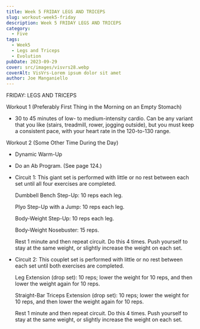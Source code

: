 ```yaml
---
title: Week 5 FRIDAY LEGS AND TRICEPS
slug: workout-week5-friday
description: Week 5 FRIDAY LEGS AND TRICEPS
category:
  - Five
tags:
  - Week5
  - Legs and Triceps
  - Evolution   
pubDate: 2023-09-29
cover: src/images/visvrs28.webp
coverAlt: VisVrs-Lorem ipsum dolor sit amet
author: Joe Manganiello
---
```


FRIDAY: LEGS AND TRICEPS

Workout 1 (Preferably First Thing in the Morning on an Empty Stomach)

- 30 to 45 minutes of low- to medium-intensity cardio. Can be any variant that you like (stairs, treadmill, rower, jogging outside), but you must keep a consistent pace, with your heart rate in the 120-to-130 range.

Workout 2 (Some Other Time During the Day)

- Dynamic Warm-Up
  
- Do an Ab Program. (See page 124.)

- Circuit 1: This giant set is performed with little or no rest between each set until all four exercises are completed.

  Dumbbell Bench Step-Up: 10 reps each leg.
  
  Plyo Step-Up with a Jump: 10 reps each leg.
  
  Body-Weight Step-Up: 10 reps each leg.
  
  Body-Weight Nosebuster: 15 reps.

  Rest 1 minute and then repeat circuit. Do this 4 times. Push yourself to stay at the same weight, or slightly increase the weight on each set.

- Circuit 2: This couplet set is performed with little or no rest between each set until both exercises are completed.

  Leg Extension (drop set): 10 reps; lower the weight for 10 reps, and then lower the weight again for 10 reps.

  Straight-Bar Triceps Extension (drop set): 10 reps; lower the weight for 10 reps, and then lower the weight again for 10 reps.

  Rest 1 minute and then repeat circuit. Do this 4 times. Push yourself to stay at the same weight, or slightly increase the weight on each set.